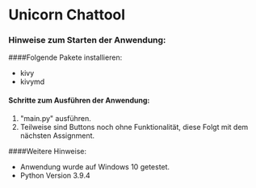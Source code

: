 # Unicorn Chattool

### Hinweise zum Starten der Anwendung:

####Folgende Pakete installieren:
* kivy
* kivymd

#### Schritte zum Ausführen der Anwendung:

1) "main.py" ausführen.
2) Teilweise sind Buttons noch ohne Funktionalität,
diese Folgt mit dem nächsten Assignment.


####Weitere Hinweise:
- Anwendung wurde auf Windows 10 getestet.
- Python Version 3.9.4

